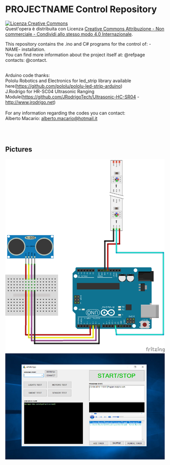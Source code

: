 # PROJECTNAME Control Repository
<a rel="license" href="http://creativecommons.org/licenses/by-nc-sa/4.0/"><img alt="Licenza Creative Commons" style="border-width:0" src="https://i.creativecommons.org/l/by-nc-sa/4.0/88x31.png" /></a><br />Quest'opera è distribuita con Licenza <a rel="license" href="http://creativecommons.org/licenses/by-nc-sa/4.0/">Creative Commons Attribuzione - Non commerciale - Condividi allo stesso modo 4.0 Internazionale</a>.

This repository contains the .ino and C# programs for the control of: -NAME- installation.
<br />You can find more information about the project itself at: @refpage contacts: @contact.<br /><br />

Arduino code thanks:<br />
  Pololu Robotics and Electronics for led_strip library available here(https://github.com/pololu/pololu-led-strip-arduino)<br />
  J.Rodrigo for HR-SC04 Ultrasonic Ranging Module(https://github.com/JRodrigoTech/Ultrasonic-HC-SR04 - http://www.jrodrigo.net)
  <br /><br />
For any information regarding the codes you can contact: <br />
Alberto Macario: alberto.macario@hotmail.it

<br /><br />
## Pictures
![Screenshot](currentSketch_bb.png)
![Screenshot](currentNetimg.PNG)
